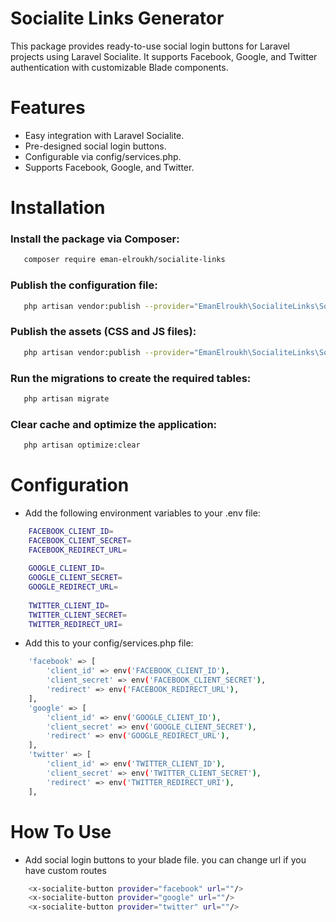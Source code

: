 # Socialite Links Generator
This package provides ready-to-use social login buttons for Laravel projects using Laravel Socialite. It supports Facebook, Google, and Twitter authentication with customizable Blade components.

# Features
- Easy integration with Laravel Socialite.
- Pre-designed social login buttons.
- Configurable via config/services.php.
- Supports Facebook, Google, and Twitter.


# Installation
### Install the package via Composer:
```bash
   composer require eman-elroukh/socialite-links
```
### Publish the configuration file:
```bash
   php artisan vendor:publish --provider="EmanElroukh\SocialiteLinks\SocialiteLinksServiceProvider" --tag=config
```
### Publish the assets (CSS and JS files):
```bash
   php artisan vendor:publish --provider="EmanElroukh\SocialiteLinks\SocialiteLinksServiceProvider" --tag=public
```

### Run the migrations to create the required tables:
```bash
   php artisan migrate
```

### Clear cache and optimize the application:
```bash
   php artisan optimize:clear
```


# Configuration
- Add the following environment variables to your .env file:

```bash
    FACEBOOK_CLIENT_ID=
    FACEBOOK_CLIENT_SECRET=
    FACEBOOK_REDIRECT_URL=
    
    GOOGLE_CLIENT_ID=
    GOOGLE_CLIENT_SECRET=
    GOOGLE_REDIRECT_URL=
    
    TWITTER_CLIENT_ID=
    TWITTER_CLIENT_SECRET=
    TWITTER_REDIRECT_URI=
```

- Add this to your config/services.php file:

```bash
    'facebook' => [
        'client_id' => env('FACEBOOK_CLIENT_ID'),
        'client_secret' => env('FACEBOOK_CLIENT_SECRET'),
        'redirect' => env('FACEBOOK_REDIRECT_URL'),
    ],
    'google' => [
        'client_id' => env('GOOGLE_CLIENT_ID'),
        'client_secret' => env('GOOGLE_CLIENT_SECRET'),
        'redirect' => env('GOOGLE_REDIRECT_URL'),
    ],
    'twitter' => [
        'client_id' => env('TWITTER_CLIENT_ID'),
        'client_secret' => env('TWITTER_CLIENT_SECRET'),
        'redirect' => env('TWITTER_REDIRECT_URI'),
    ],
```

# How To Use
- Add social login buttons to your blade file. you can change url if you have custom routes

```bash
    <x-socialite-button provider="facebook" url=""/>
    <x-socialite-button provider="google" url=""/>
    <x-socialite-button provider="twitter" url=""/>
```
